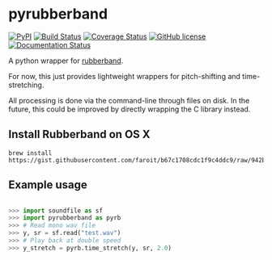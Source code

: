 # pyrubberband
[![PyPI](https://img.shields.io/pypi/v/pyrubberband.svg)](https://pypi.python.org/pypi/pyrubberband)
[![Build Status](https://travis-ci.org/bmcfee/pyrubberband.svg)](https://travis-ci.org/bmcfee/pyrubberband)
[![Coverage Status](https://coveralls.io/repos/bmcfee/pyrubberband/badge.svg?branch=testing&service=github)](https://coveralls.io/github/bmcfee/pyrubberband?branch=testing)
[![GitHub license](https://img.shields.io/github/license/bmcfee/pyrubberband.svg)]()
[![Documentation Status](https://readthedocs.org/projects/pyrubberband/badge/?version=latest)](http://pyrubberband.readthedocs.org/en/latest/?badge=latest)

A python wrapper for [rubberband](http://breakfastquay.com/rubberband/).

For now, this just provides lightweight wrappers for pitch-shifting and time-stretching.

All processing is done via the command-line through files on disk.  In the future, this could be improved
by directly wrapping the C library instead.

Install Rubberband on OS X
--------------------------

```
brew install https://gist.githubusercontent.com/faroit/b67c1708cdc1f9c4ddc9/raw/942bbedded22f05abab0d09b52383e7be4aee237/rubberband.rb
```

Example usage
-------------

```python

>>> import soundfile as sf
>>> import pyrubberband as pyrb
>>> # Read mono wav file
>>> y, sr = sf.read("test.wav")
>>> # Play back at double speed
>>> y_stretch = pyrb.time_stretch(y, sr, 2.0)
```
